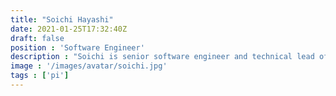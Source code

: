 ```yaml
---
title: "Soichi Hayashi"
date: 2021-01-25T17:32:40Z
draft: false
position : 'Software Engineer'
description : "Soichi is senior software engineer and technical lead of the brainlife.io platform. His passion is to make supercomputers easier to use by researchers and scientists. He graduated with a B.S. in computer science and physics from Henderson State University and worked for Acxiom as a software engineer providing business intelligence and analytics solutions to various fortune 500 companies such as Discover, Citigroup, Dell/EMC. He joined Indiana University in 2008 to work for the Open Science Grid and joined the brainlife.io team in 2017."
image : '/images/avatar/soichi.jpg'
tags : ['pi']
---
```


